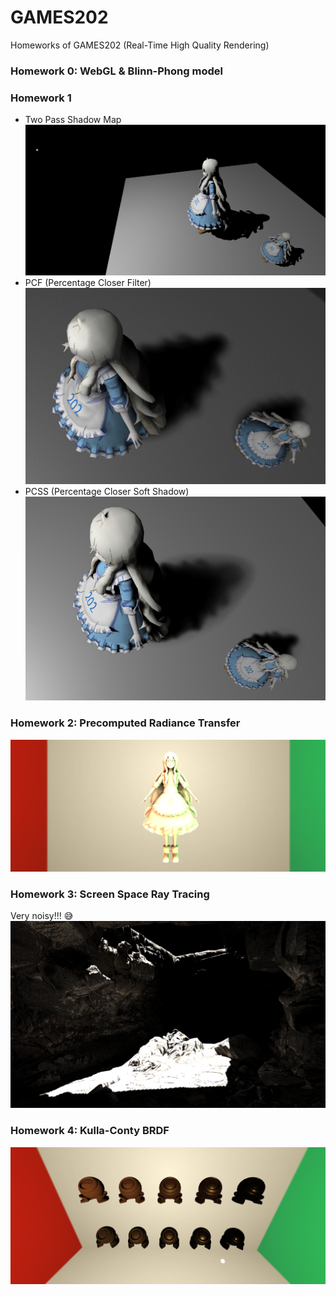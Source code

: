 # GAMES202

Homeworks of GAMES202 (Real-Time High Quality Rendering)

### Homework 0: WebGL & Blinn-Phong model

### Homework 1

- Two Pass Shadow Map
  ![Shadow Map](images/1_SM.png "硬阴影")
- PCF (Percentage Closer Filter)
  ![PCF](images/1_PCF.png)
- PCSS (Percentage Closer Soft Shadow)
  ![PCSS](images/1_PCSS.png)

### Homework 2: Precomputed Radiance Transfer

![CornellBox](images/2_PRT.png)

### Homework 3: Screen Space Ray Tracing

Very noisy!!! 😅
![Cave](images/3_Cave.png)

### Homework 4: Kulla-Conty BRDF

![KC](images/4_KC.png)
